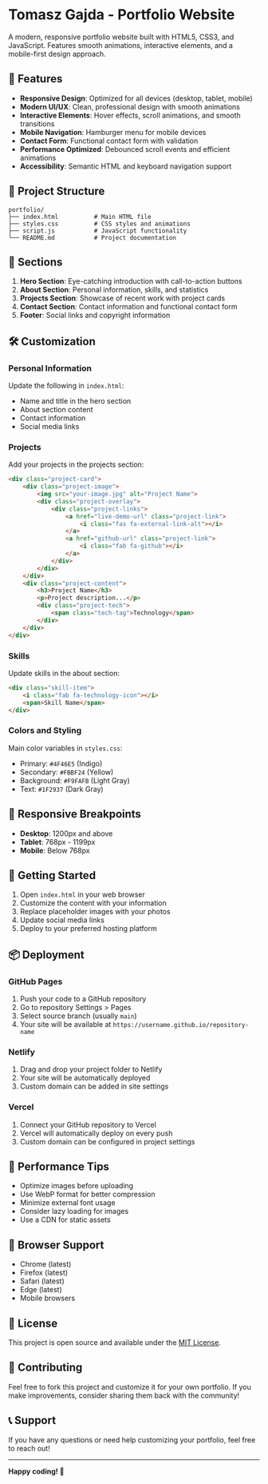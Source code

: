 # Tomasz Gajda - Portfolio Website

A modern, responsive portfolio website built with HTML5, CSS3, and JavaScript. Features smooth animations, interactive elements, and a mobile-first design approach.

## 🚀 Features

- **Responsive Design**: Optimized for all devices (desktop, tablet, mobile)
- **Modern UI/UX**: Clean, professional design with smooth animations
- **Interactive Elements**: Hover effects, scroll animations, and smooth transitions
- **Mobile Navigation**: Hamburger menu for mobile devices
- **Contact Form**: Functional contact form with validation
- **Performance Optimized**: Debounced scroll events and efficient animations
- **Accessibility**: Semantic HTML and keyboard navigation support

## 📁 Project Structure

```
portfolio/
├── index.html          # Main HTML file
├── styles.css          # CSS styles and animations
├── script.js           # JavaScript functionality
└── README.md           # Project documentation
```

## 🎨 Sections

1. **Hero Section**: Eye-catching introduction with call-to-action buttons
2. **About Section**: Personal information, skills, and statistics
3. **Projects Section**: Showcase of recent work with project cards
4. **Contact Section**: Contact information and functional contact form
5. **Footer**: Social links and copyright information

## 🛠️ Customization

### Personal Information
Update the following in `index.html`:
- Name and title in the hero section
- About section content
- Contact information
- Social media links

### Projects
Add your projects in the projects section:
```html
<div class="project-card">
    <div class="project-image">
        <img src="your-image.jpg" alt="Project Name">
        <div class="project-overlay">
            <div class="project-links">
                <a href="live-demo-url" class="project-link">
                    <i class="fas fa-external-link-alt"></i>
                </a>
                <a href="github-url" class="project-link">
                    <i class="fab fa-github"></i>
                </a>
            </div>
        </div>
    </div>
    <div class="project-content">
        <h3>Project Name</h3>
        <p>Project description...</p>
        <div class="project-tech">
            <span class="tech-tag">Technology</span>
        </div>
    </div>
</div>
```

### Skills
Update skills in the about section:
```html
<div class="skill-item">
    <i class="fab fa-technology-icon"></i>
    <span>Skill Name</span>
</div>
```

### Colors and Styling
Main color variables in `styles.css`:
- Primary: `#4F46E5` (Indigo)
- Secondary: `#FBBF24` (Yellow)
- Background: `#F9FAFB` (Light Gray)
- Text: `#1F2937` (Dark Gray)

## 📱 Responsive Breakpoints

- **Desktop**: 1200px and above
- **Tablet**: 768px - 1199px
- **Mobile**: Below 768px

## 🚀 Getting Started

1. Open `index.html` in your web browser
2. Customize the content with your information
3. Replace placeholder images with your photos
4. Update social media links
5. Deploy to your preferred hosting platform

## 📦 Deployment

### GitHub Pages
1. Push your code to a GitHub repository
2. Go to repository Settings > Pages
3. Select source branch (usually `main`)
4. Your site will be available at `https://username.github.io/repository-name`

### Netlify
1. Drag and drop your project folder to Netlify
2. Your site will be automatically deployed
3. Custom domain can be added in site settings

### Vercel
1. Connect your GitHub repository to Vercel
2. Vercel will automatically deploy on every push
3. Custom domain can be configured in project settings

## 🎯 Performance Tips

- Optimize images before uploading
- Use WebP format for better compression
- Minimize external font usage
- Consider lazy loading for images
- Use a CDN for static assets

## 🔧 Browser Support

- Chrome (latest)
- Firefox (latest)
- Safari (latest)
- Edge (latest)
- Mobile browsers

## 📄 License

This project is open source and available under the [MIT License](LICENSE).

## 🤝 Contributing

Feel free to fork this project and customize it for your own portfolio. If you make improvements, consider sharing them back with the community!

## 📞 Support

If you have any questions or need help customizing your portfolio, feel free to reach out!

---

**Happy coding! 🚀**

